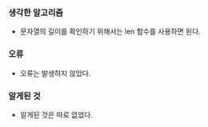 ### 생각한 알고리즘
- 문자열의 길이를 확인하기 위해서는 len 함수를 사용하면 된다.

### 오류
- 오류는 발생하지 않았다.

### 알게된 것
- 알게된 것은 따로 없었다.
